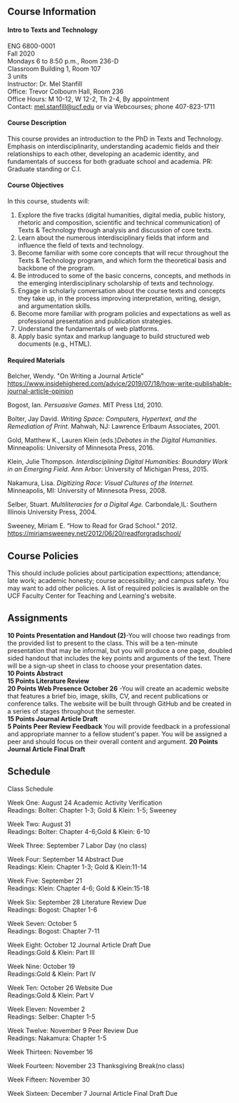 ## Course Information
#### Intro to Texts and Technology
ENG 6800-0001      
Fall 2020   
Mondays 6 to 8:50 p.m., Room 236-D   
Classroom Building 1, Room 107   
3 units   
Instructor: Dr. Mel Stanfill   
Office: Trevor Colbourn Hall, Room 236   
Office Hours: M 10-12, W 12-2, Th 2-4, By appointment   
Contact: mel.stanfill@ucf.edu or via Webcourses; phone 407-823-1711   
#### Course Description
This course provides an introduction to the PhD in Texts and Technology. Emphasis on interdisciplinarity, understanding academic fields and their relationships to each other, developing an academic identity, and fundamentals of success for both graduate school and academia. PR: Graduate standing or C.I.
#### Course Objectives
In this course, students will:
1) Explore the five tracks (digital humanities, digital media, public history, rhetoric and composition, scientific and technical communication) of Texts & Technology through analysis and discussion of core texts.
2) Learn about the numerous interdisciplinary fields that inform and influence the field of texts and technology.
3) Become familiar with some core concepts that will recur throughout the Texts & Technology program, and which form the theoretical basis and backbone of the program.
4) Be introduced to some of the basic concerns, concepts, and methods in the emerging interdisciplinary scholarship of texts and technology.
5) Engage in scholarly conversation about the course texts and concepts they take up, in the process improving interpretation, writing, design, and argumentation skills.
6) Become more familiar with program policies and expectations as well as professional presentation and publication strategies.
7) Understand the fundamentals of web platforms.
8) Apply basic syntax and markup language to build structured web documents (e.g., HTML).
#### Required Materials


Belcher, Wendy. "On Writing a Journal Article" https://www.insidehighered.com/advice/2019/07/18/how-write-publishable-journal-article-opinion

Bogost, Ian. _Persuasive Games._ MIT Press Ltd, 2010.

Bolter, Jay David. _Writing Space: Computers, Hypertext, and the Remediation of Print._ Mahwah, NJ: Lawrence Erlbaum Associates, 2001.

Gold, Matthew K., Lauren Klein (eds.)_Debates in the Digital Humanities_. Minneapolis: University of Minnesota Press, 2016.

Klein, Julie Thompson. _Interdisciplining Digital Humanities: Boundary Work in an Emerging Field_. Ann Arbor: University of Michigan Press, 2015.

Nakamura, Lisa. _Digitizing Race: Visual Cultures of the Internet._ Minneapolis, MI: University of Minnesota Press, 2008.

Selber, Stuart. _Multiliteracies for a Digital Age._ Carbondale,IL: Southern Illinois University Press, 2004.

Sweeney, Miriam E. “How to Read for Grad School.” 2012. https://miriamsweeney.net/2012/06/20/readforgradschool/


## Course Policies
This should include policies about participation expecttions; attendance; late work; academic honesty; course accessibility; and campus safety. You may want to add other policies. A list of required policies is available on the UCF Faculty Center for Teaching and Learning's website.
## Assignments

**10 Points   Presentation and Handout (2)**-You will choose two readings from the provided list to present to the class. This will be a ten-minute presentation that may be informal, but you will produce a one page, doubled sided handout that includes the key points and arguments of the text. There will be a sign-up sheet in class to choose your presentation dates.   
**10 Points   Abstract**   
**15 Points   Literature Review**   
**20 Points   Web Presence** **October 26** -You will create an academic website that features a brief bio, image, skills, CV, and recent publications or conference talks. The website will be built through GitHub and be created in a series of stages throughout the semester.   
**15 Points   Journal Article Draft**   
**5 Points   Peer Review Feedback** You will provide feedback in a professional and appropriate manner to a fellow student's paper. You will be assigned a peer and should focus on their overall content and argument. 
**20 Points   Journal Article Final Draft**

## Schedule
Class Schedule 

Week One: August 24	Academic Activity Verification
<br/>Readings: Bolter: Chapter 1-3; Gold & Klein: 1-5; Sweeney

Week Two: August 31
<br/>Readings: Bolter: Chapter 4-6;Gold & Klein: 6-10

Week Three: September 7 Labor Day (no class)

Week Four: September 14 Abstract Due
<br/>Readings: Klein: Chapter 1-3; Gold & Klein:11-14 

Week Five: September 21 
<br/>Readings: Klein: Chapter 4-6; Gold & Klein:15-18

Week Six: September 28 Literature Review Due
<br/>Readings: Bogost: Chapter 1-6

Week Seven: October 5
<br/>Readings: Bogost: Chapter 7-11

Week Eight: October 12	Journal Article Draft Due
<br/>Readings:Gold & Klein: Part III

Week Nine: October 19
<br/>Readings:Gold & Klein: Part IV

Week Ten: October 26 Website Due
<br/>Readings:Gold & Klein: Part V

Week Eleven: November 2
<br/>Readings: Selber: Chapter 1-5

Week Twelve: November 9	Peer Review Due
<br/>Readings: Nakamura: Chapter 1-5

Week Thirteen: November 16

Week Fourteen: November 23 Thanksgiving Break(no class)

Week Fifteen: November 30

Week Sixteen: December 7	Journal Article Final Draft Due

